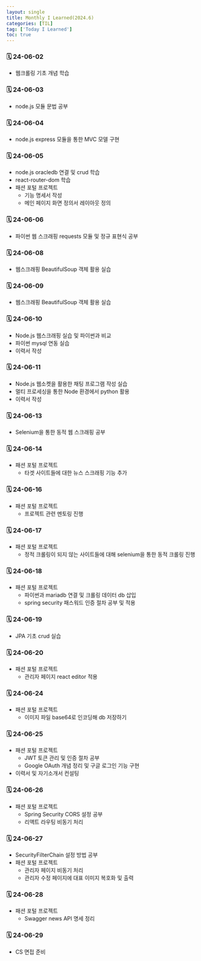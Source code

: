 ```yaml
---
layout: single
title: Monthly I Learned(2024.6)
categories: [TIL]
tag: ['Today I Learned']
toc: true
---
```



### 🗓️ 24-06-02

- 웹크롤링 기초 개념 학습

### 🗓️ 24-06-03

- node.js 모듈 문법 공부

### 🗓️ 24-06-04

- node.js express 모듈을 통한 MVC 모델 구현

### 🗓️ 24-06-05

- node.js oracledb 연결 및 crud 학습
- react-router-dom 학습
- 패션 포털 프로젝트
    - 기능 명세서 작성
    - 메인 페이지 화면 정의서 레이아웃 정의

### 🗓️ 24-06-06

- 파이썬 웹 스크래핑 requests 모듈 및 정규 표현식 공부

### 🗓️ 24-06-08

- 웹스크래핑 BeautifulSoup 객체 활용 실습

### 🗓️ 24-06-09

- 웹스크래핑 BeautifulSoup 객체 활용 실습

### 🗓️ 24-06-10

- Node.js 웹스크래핑 실습 및 파이썬과 비교
- 파이썬 mysql 연동 실습
- 이력서 작성

### 🗓️ 24-06-11

- Node.js 웹소켓을 활용한 채팅 프로그램 작성 실습
- 멀티 프로세싱을 통한 Node 환경에서 python 활용
- 이력서 작성

### 🗓️ 24-06-13

- Selenium을 통한 동적 웹 스크래핑 공부

### 🗓️ 24-06-14

- 패션 포털 프로젝트
    - 타겟 사이트들에 대한 뉴스 스크래핑 기능 추가

### 🗓️ 24-06-16

- 패션 포털 프로젝트
    - 프로젝트 관련 멘토링 진행

### 🗓️ 24-06-17

- 패션 포털 프로젝트
    - 정적 크롤링이 되지 않는 사이트들에 대해 selenium을 통한 동적 크롤링 진행

### 🗓️ 24-06-18

- 패션 포털 프로젝트
    - 파이썬과 mariadb 연결 및 크롤링 데이터 db 삽입
    - spring security 패스워드 인증 절차 공부 및 적용

### 🗓️ 24-06-19

- JPA 기초 crud 실습    

### 🗓️ 24-06-20

- 패션 포털 프로젝트
    - 관리자 페이지 react editor 적용

### 🗓️ 24-06-24

- 패션 포털 프로젝트
    - 이미지 파일 base64로 인코딩해 db 저장하기

### 🗓️ 24-06-25

- 패션 포털 프로젝트
    - JWT 토큰 관리 및 인증 절차 공부
    - Google OAuth 개념 정리 및 구글 로그인 기능 구현
- 이력서 및 자기소개서 컨설팅

### 🗓️ 24-06-26

- 패션 포털 프로젝트
    - Spring Security CORS 설정 공부
    - 리액트 라우팅 비동기 처리

### 🗓️ 24-06-27

- SecurityFilterChain 설정 방법 공부
- 패션 포털 프로젝트
    - 관리자 페이지 비동기 처리
    - 관리자 수정 페이지에 대표 이미지 복호화 및 출력

### 🗓️ 24-06-28

- 패션 포털 프로젝트
    - Swagger news API 명세 정리

### 🗓️ 24-06-29

- CS 면접 준비